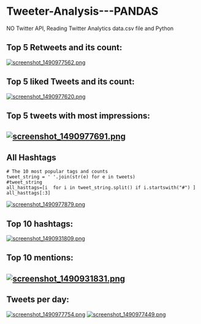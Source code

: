 # Tweeter-Analysis---PANDAS
NO Twitter API, Reading Twitter Analytics data.csv file and Python

## Top 5 Retweets and its count:
[![screenshot_1490977562.png](https://s19.postimg.org/8rcdjier7/screenshot_1490977562.png)](https://postimg.org/image/slyf5mtyn/)

## Top 5 liked Tweets and its count:
[![screenshot_1490977620.png](https://s19.postimg.org/4jhlardbn/screenshot_1490977620.png)](https://postimg.org/image/pgdtffbcf/)

## Top 5 tweets with most impressions:
[![screenshot_1490977691.png](https://s19.postimg.org/5zt3swg8j/screenshot_1490977691.png)](https://postimg.org/image/c0qspz2un/)
-----
## All Hashtags
```
# The 10 most popular tags and counts
tweet_string = ' '.join(str(e) for e in tweets)
#tweet_string
all_hasttags=[i  for i in tweet_string.split() if i.startswith("#") ]
all_hasttags[:3]
```
[![screenshot_1490977879.png](https://s19.postimg.org/ys4gq4d9v/screenshot_1490977879.png)](https://postimg.org/image/ekr0xtfsf/)

## Top 10 hashtags:
[![screenshot_1490931809.png](https://s19.postimg.org/uwrvw2fcj/screenshot_1490931809.png)](https://postimg.org/image/ygdtlvi27/)
## Top 10 mentions:
[![screenshot_1490931831.png](https://s19.postimg.org/407wnqwj7/screenshot_1490931831.png)](https://postimg.org/image/jygmdvqr3/)
-----

## Tweets per day:
[![screenshot_1490977754.png](https://s19.postimg.org/k7ndvaib7/screenshot_1490977754.png)](https://postimg.org/image/3wn9yz5tb/)
[![screenshot_1490977449.png](https://s19.postimg.org/h8bvufjg3/screenshot_1490977449.png)](https://postimg.org/image/8q2fq3cxb/)
